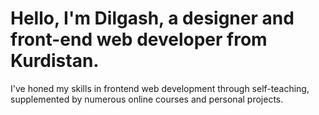 # Hello, I'm Dilgash, a designer and front-end web developer from Kurdistan.
I've honed my skills in frontend web development through self-teaching, supplemented by numerous online courses and personal projects.
